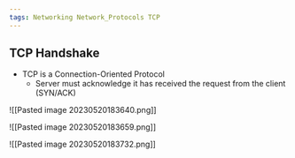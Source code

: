 ```yaml
---
tags: Networking Network_Protocols TCP
---
```


## TCP Handshake
- TCP is a Connection-Oriented Protocol
	- Server must acknowledge it has received the request from the client (SYN/ACK)

![[Pasted image 20230520183640.png]]

![[Pasted image 20230520183659.png]]

![[Pasted image 20230520183732.png]]

